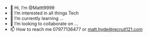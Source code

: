 - 👋 Hi, I’m @Mattt9999
- 👀 I’m interested in all things Tech 
- 🌱 I’m currently learning ...
- 💞️ I’m looking to collaborate on ...
- 📫 How to reach me 07977136477 or matt.hyde@recruit121.com
<!---
Mattt9999/Mattt9999 is a ✨ special ✨ repository because its `README.md` (this file) appears on your GitHub profile.
You can click the Preview link to take a look at your changes.
--->
